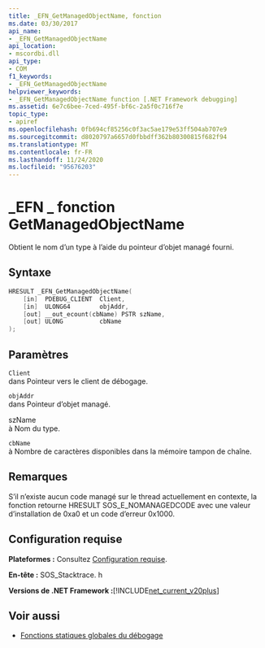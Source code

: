 ```yaml
---
title: _EFN_GetManagedObjectName, fonction
ms.date: 03/30/2017
api_name:
- _EFN_GetManagedObjectName
api_location:
- mscordbi.dll
api_type:
- COM
f1_keywords:
- _EFN_GetManagedObjectName
helpviewer_keywords:
- _EFN_GetManagedObjectName function [.NET Framework debugging]
ms.assetid: 6e7c6bee-7ced-495f-bf6c-2a5f0c716f7e
topic_type:
- apiref
ms.openlocfilehash: 0fb694cf85256c0f3ac5ae179e53ff504ab707e9
ms.sourcegitcommit: d8020797a6657d0fbbdff362b80300815f682f94
ms.translationtype: MT
ms.contentlocale: fr-FR
ms.lasthandoff: 11/24/2020
ms.locfileid: "95676203"
---
```

# <a name="_efn_getmanagedobjectname-function"></a>\_EFN \_ fonction GetManagedObjectName

Obtient le nom d’un type à l’aide du pointeur d’objet managé fourni.  
  
## <a name="syntax"></a>Syntaxe  
  
```cpp  
HRESULT _EFN_GetManagedObjectName(  
    [in]  PDEBUG_CLIENT  Client,  
    [in]  ULONG64        objAddr,  
    [out] __out_ecount(cbName) PSTR szName,  
    [out] ULONG          cbName  
);  
```  
  
## <a name="parameters"></a>Paramètres  

 `Client`  
 dans Pointeur vers le client de débogage.  
  
 `objAddr`  
 dans Pointeur d’objet managé.  
  
 szName  
 à Nom du type.  
  
 `cbName`  
 à Nombre de caractères disponibles dans la mémoire tampon de chaîne.  
  
## <a name="remarks"></a>Remarques  

 S’il n’existe aucun code managé sur le thread actuellement en contexte, la fonction retourne HRESULT SOS_E_NOMANAGEDCODE avec une valeur d’installation de 0xa0 et un code d’erreur 0x1000.  
  
## <a name="requirements"></a>Configuration requise  

 **Plateformes :** Consultez [Configuration requise](../../get-started/system-requirements.md).  
  
 **En-tête :** SOS_Stacktrace. h  
  
 **Versions de .NET Framework :**[!INCLUDE[net_current_v20plus](../../../../includes/net-current-v20plus-md.md)]  
  
## <a name="see-also"></a>Voir aussi

- [Fonctions statiques globales du débogage](debugging-global-static-functions.md)
